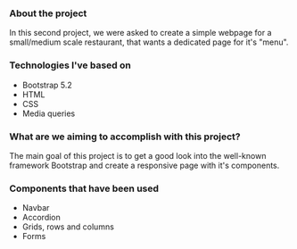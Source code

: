 ### About the project

In this second project, we were asked to create a simple webpage for a small/medium scale restaurant, that wants a dedicated page for it's "menu". 


### Technologies I've based on
- Bootstrap 5.2
- HTML
- CSS
- Media queries


### What are we aiming to accomplish with this project?

The main goal of this project is to get a good look into the well-known framework Bootstrap
and create a responsive page with it's components.

### Components that have been used
- Navbar
- Accordion
- Grids, rows and columns
- Forms